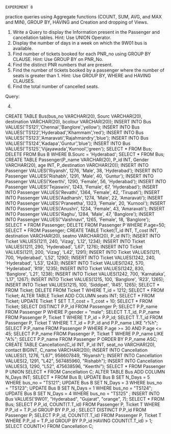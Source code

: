                                                                   EXPERIMENT 8
practice queries using Aggregate functions (COUNT, SUM, AVG, and MAX and MIN), GROUP BY, HAVING and Creation and dropping of Views. 
1. Write a Query to display the Information present in the Passenger and cancellation tables. Hint: Use UNION Operator.
 2. Display the number of days in a week on which the 9W01 bus is available. 
3. Find number of tickets booked for each PNR_no using GROUP BY CLAUSE. Hint: Use GROUP BY on PNR_No. 
4. Find the distinct PNR numbers that are present. 
5. Find the number of tickets booked by a passenger where the number of seats is greater than 1. Hint: Use GROUP BY, WHERE and HAVING CLAUSES. 
6. Find the total number of cancelled seats.

Query:

4. 
CREATE TABLE Bus(bus_no VARCHAR(20), Sourc VARCHAR(20), destination VARCHAR(20), bcolour VARCHAR(20));
INSERT INTO Bus VALUES('TS121','Chennai','Banglore','yellow');
INSERT INTO Bus VALUES('TS122','Hyderabad','Khammam','red');
INSERT INTO Bus VALUES('TS123','Amaravati','Rajahmandry','blue');
INSERT INTO Bus VALUES('TS124','Kadapa','Guntur','blue');
INSERT INTO Bus VALUES('TS125','Vijayawada','Kurnool','green');
SELECT * FROM Bus;
DELETE FROM Bus B WHERE B.Sourc = 'Hyderabad';
SELECT * FROM Bus;
CREATE TABLE Passenger(P_name VARCHAR(20), P_id INT, Gender VARCHAR(20), age INT, P_destination VARCHAR(20));
INSERT INTO Passenger VALUES('Riyansh', 1276, 'Male', 38, 'Hyderabad');
INSERT INTO Passenger VALUES('Rishabh', 1291, 'Male', 40, 'Guntur');
INSERT INTO Passenger VALUES('Keerthi', 1290, 'Female', 56, 'Hyderabad');
INSERT INTO Passenger VALUES('Tejaswini', 1243, 'Female', 67, 'Hyderabad');
INSERT INTO Passenger VALUES('Revathi', 1364, 'Female', 42, 'Tirupati');
INSERT INTO Passenger VALUES('Aadharsh', 1274, 'Male', 22, 'Amaravati');
INSERT INTO Passenger VALUES('Praneetha', 1323, 'Female', 20, 'Kurnool');
INSERT INTO Passenger VALUES('Anushri', 1234, 'Female', 43, 'Amaravati');
INSERT INTO Passenger VALUES('Raghu', 1284, 'Male', 47, 'Banglore');
INSERT INTO Passenger VALUES("Vaishnavi", 1265, 'Female', 18, 'Banglore');
SELECT * FROM Passenger;
DELETE FROM Passenger P WHERE P.age=50;
SELECT * FROM Passenger;
CREATE TABLE Ticket(T_id INT, T_cost INT, destination VARCHAR(20), seatno VARCHAR(20), P_id INT);
INSERT INTO Ticket VALUES(1211, 240, 'Vizag', 'L12', 1234);
INSERT INTO Ticket VALUES(1211, 290, 'Hyderabad', 'L67', 1276);
INSERT INTO Ticket VALUES(1211, 200, 'Vizag', 'L42', 1291);
INSERT INTO Ticket VALUES(1211, 700, 'Hyderabad', 'L52', 1290);
INSERT INTO Ticket VALUES(1242, 240, 'Hyderabad', 'L53', 1243);
INSERT INTO Ticket VALUES(1242, 570, 'Hyderabad', 'R19', 1235);
INSERT INTO Ticket VALUES(1242, 830, 'Banglore', 'L21', 1238);
INSERT INTO Ticket VALUES(1242, 700, 'Karnataka', 'L17', 1267);
INSERT INTO Ticket VALUES(1215, 100, 'Banglore', 'R23', 1265);
INSERT INTO Ticket VALUES(1215, 100, 'Siddipet', 'R45', 1265);
SELECT * FROM Ticket;
DELETE FROM Ticket T WHERE T_id = 1212;
SELECT * FROM Ticket;
ALTER TABLE Ticket ADD COLUMN seats INT;
SELECT * FROM Ticket;
UPDATE Ticket T SET T.T_cost = T_cost + 10;
SELECT * FROM Ticket;
SELECT DISTINCT P.P_id FROM Passenger P;
SELECT P.P_name FROM Passenger P WHERE P.gender = "male";
SELECT T.T_id, P.P_name FROM Passenger P, Ticket T WHERE T.P_id = P.P_id;
SELECT T.T_id FROM Passenger P, Ticket T WHERE T.T_id = P.P_id and P.P_name LIKE "r%h";
SELECT P.P_name FROM Passenger P WHERE P.age >= 30 AND P.age <= 45;
SELECT P.P_name FROM Passenger P, Ticket T WHERE P.P_name LIKE "A%";
SELECT P.P_name FROM Passenger P ORDER BY P.P_name ASC;
CREATE TABLE Cancellation(C_id INT, P_id INT, seat_no VARCHAR(20), contact BIGINT, C_name VARCHAR(20));
INSERT INTO Cancellation VALUES(1, 1276, "L67", 958607849, "Riyansh");
INSERT INTO Cancellation VALUES(2, 1291, "L42", 567485960, "Rishabh");
INSERT INTO Cancellation VALUES(3, 1290, "L52", 475638596, "Keerthi");
SELECT * FROM Passenger P UNION SELECT * FROM Cancellation C;
ALTER TABLE Bus ADD COLUMN N_Days INT;
SELECT * FROM Bus B;
UPDATE Bus B SET N_Days = 5 WHERE bus_no = "TS121";
UPDATE Bus B SET N_Days = 3 WHERE bus_no = "TS123";
UPDATE Bus B SET N_Days = 1 WHERE bus_no = "TS124";
UPDATE Bus B SET N_Days = 4 WHERE bus_no = "TS125" ; 
INSERT INTO Bus VALUES('9W01', "Hyderabad", "Gujarat", "orange", 7);
SELECT * FROM Bus;
SELECT P.P_id, COUNT(T.T_id) FROM Passenger P, Ticket T WHERE P.P_id = T.P_id GROUP BY P.P_id ; 
SELECT DISTINCT P.P_id FROM Passenger P;
SELECT P.P_id, COUNT(T.T_id) FROM Passenger P, Ticket T WHERE P.P_id = T.P_id GROUP BY P.P_id HAVING COUNT(T.T_id) > 1;
SELECT COUNT(*) FROM Cancellation C;

